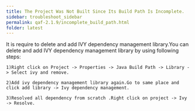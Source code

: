 ```yaml
---
title: The Project Was Not Built Since Its Build Path Is Incomplete.
sidebar: troubleshoot_sidebar
permalink: qaf-2.1.9/incomplete_build_path.html
folder: latest
---
```

It is require to delete and add IVY dependency management library.You can delete and add IVY dependency management library by using following steps: 

	1)Right click on Project -> Properties -> Java Build Path -> Library -> Select ivy and remove.

	2)Add ivy dependency management library again.Go to same place and click add library -> Ivy dependency management.

	3)Resolved all dependency from scratch .Right click on project -> Ivy -> Resolve.

 

 
